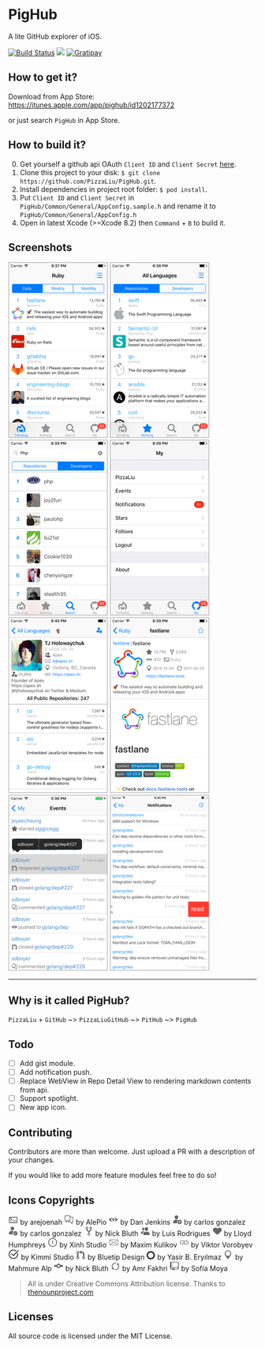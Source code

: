 # PigHub

A lite GitHub explorer of iOS.

[![Build Status](https://travis-ci.org/PizzaLiu/PigHub.svg?branch=master)](https://travis-ci.org/PizzaLiu/PigHub/)
[![](https://img.shields.io/github/release/PizzaLiu/PigHub.svg)](https://github.com/PizzaLiu/PigHub/releases)
[![Gratipay](https://img.shields.io/gratipay/user/PizzaLiu.svg)](https://gratipay.com/~PizzaLiu/)

## How to get it?

Download from App Store: https://itunes.apple.com/app/pighub/id1202177372

or just search `PigHub` in App Store.

## How to build it?

0. Get yourself a github api OAuth `Client ID` and `Client Secret` [here](https://github.com/settings/applications/new).
1. Clone this project to your disk: `$ git clone https://github.com/PizzaLiu/PigHub.git`.
2. Install dependencies in project root folder: `$ pod install`.
3. Put `Client ID` and `Client Secret` in `PigHub/Common/General/AppConfig.sample.h` and rename it to `PigHub/Common/General/AppConfig.h`
4. Open in latest Xcode (>=Xcode 8.2) then `Command` + `B` to build it.

## Screenshots

![Trending](_Screenshots/trending.png)
![Ranking](_Screenshots/ranking.png)
![Search](_Screenshots/search.png)
![My](_Screenshots/my.png)
![User](_Screenshots/user.png)
![Repo](_Screenshots/repo.png)
![Events](_Screenshots/events.png)
![Notifications](_Screenshots/notifications.png)

-------------

## Why is it called PigHub?

`PizzaLiu` + `GitHub` ~> `PizzaLiuGitHub` ~> `PitHub` ~> `PigHub`


## Todo

- [ ] Add gist module.
- [ ] Add notification push.
- [ ] Replace WebView in Repo Detail View to rendering markdown contents from api.
- [ ] Support spotlight.
- [ ] New app icon.

## Contributing

Contributors are more than welcome. Just upload a PR with a description of your changes.

If you would like to add more feature modules feel free to do so!

## Icons Copyrights

![code](PigHub/Assets.xcassets/Code20.imageset/code20.png) by arejoenah
![comment](PigHub/Assets.xcassets/Comment20.imageset/comment20.png) by AlePio
![eye](PigHub/Assets.xcassets/Eye20.imageset/eye20.png) by Dan Jenkins
![follow](PigHub/Assets.xcassets/Follow20.imageset/follow20.png) by carlos gonzalez
![following](PigHub/Assets.xcassets/Following20.imageset/following20.png) by carlos gonzalez
![fork](PigHub/Assets.xcassets/Fork20.imageset/fork.png) by Nick Bluth
![group](PigHub/Assets.xcassets/Group20.imageset/group20.png) by Luis Rodrigues
![heart](PigHub/Assets.xcassets/Heart20.imageset/heart20.png) by Lloyd Humphreys
![issue](PigHub/Assets.xcassets/Issue20.imageset/issue20.png) by Xinh Studio
![letter](PigHub/Assets.xcassets/Letter20.imageset/letter20.png) by Maxim Kulikov
![link](PigHub/Assets.xcassets/Link20.imageset/link20.png) by Viktor Vorobyev
![mark](PigHub/Assets.xcassets/Mark22.imageset/mark-bg.png) by Kimmi Studio
![merge](PigHub/Assets.xcassets/Merge20.imageset/merge20.png) by Bluetip Design
![okay](PigHub/Assets.xcassets/Okay.imageset/Okay.png) by Yasir B. Eryılmaz
![pin](PigHub/Assets.xcassets/Pin20.imageset/pin20.png) by Mahmure Alp
![push](PigHub/Assets.xcassets/Push20.imageset/push20.png) by Nick Bluth
![refresh](PigHub/Assets.xcassets/Refresh20.imageset/refresh20.png) by Amr Fakhri
![repo](PigHub/Assets.xcassets/Repository20.imageset/repository.png) by Sofía Moya

> All is under Creative Commons Attribution license.
> Thanks to [thenounproject.com](https://thenounproject.com)

## Licenses

All source code is licensed under the MIT License.
